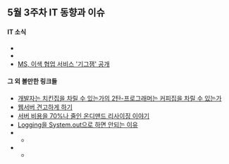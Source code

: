 ## 5월 3주차 IT 동향과 이슈

#### IT 소식
- []()
- []()
- [MS, 이색 협업 서비스 '기그잼' 공개](http://www.ciokorea.com/news/29649)

#### 그 외 볼만한 링크들
- [개발자는 치킨집을 차릴 수 있는가의 2탄-프로그래머는 커피집을 차릴 수 있는가](https://docs.com/user487534/1199)
- [웹서버 견고하게 하기](https://lesstif.gitbooks.io/web-service-hardening/content/web-server.html)
- [서버 비용을 70%나 줄인 온디맨드 리사이징 이야기](http://engineering.vcnc.co.kr/2016/05/ondemand-image-resizing/)
- [Logging을 System.out으로 하면 안되는 이유](http://silentsoft.tistory.com/13)
- - []()
- - []()
